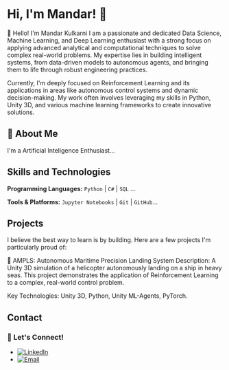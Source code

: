 
# Hi, I'm Mandar! 👋


👋 Hello! I'm Mandar Kulkarni
I am a passionate and dedicated Data Science, Machine Learning, and Deep Learning enthusiast with a strong focus on applying advanced analytical and computational techniques to solve complex real-world problems. My expertise lies in building intelligent systems, from data-driven models to autonomous agents, and bringing them to life through robust engineering practices.

Currently, I'm deeply focused on Reinforcement Learning and its applications in areas like autonomous control systems and dynamic decision-making. My work often involves leveraging my skills in Python, Unity 3D, and various machine learning frameworks to create innovative solutions.




## 🚀 About Me
I'm a Artificial Inteligence Enthusiast...


## Skills and Technologies
**Programming Languages:**
`Python` | `C#` | `SQL`
...

**Tools & Platforms:**
`Jupyter Notebooks` | `Git` | `GitHub`...
## Projects
I believe the best way to learn is by building. Here are a few projects I'm particularly proud of:

🚁 AMPLS: Autonomous Maritime Precision Landing System
Description: A Unity 3D simulation of a helicopter autonomously landing on a ship in heavy seas. This project demonstrates the application of Reinforcement Learning to a complex, real-world control problem.

Key Technologies: Unity 3D, Python, Unity ML-Agents, PyTorch.
## Contact
### 💬 Let's Connect!
-   [![LinkedIn](https://img.shields.io/badge/LinkedIn-0077B5?style=for-the-badge&logo=linkedin&logoColor=white)](https://www.linkedin.com/in/mandar-kulkarni-78474918a)
-   [![Email](https://img.shields.io/badge/Gmail-D14836?style=for-the-badge&logo=gmail&logoColor=white)](mailto:mandarkulkarni618@gmail.com)
